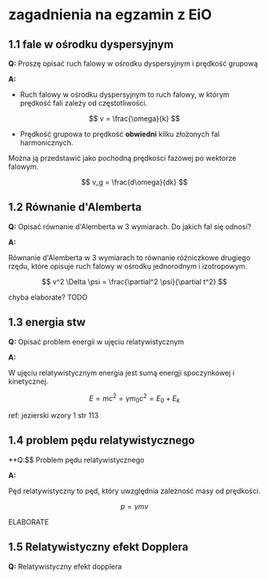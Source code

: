 # zagadnienia na egzamin z EiO

## 1.1 fale w ośrodku dyspersyjnym

**Q:** Proszę opisać ruch falowy w ośrodku dyspersyjnym i prędkość grupową

**A:**
- Ruch falowy w ośrodku dyspersyjnym to ruch falowy, w którym prędkość fali zależy od częstotliwości.

$$
v = \frac{\omega}{k}
$$

- Prędkość grupowa to prędkość **obwiedni** kilku złożonych fal harmonicznych.

Można ją przedstawić jako pochodną prędkości fazowej po wektorze falowym.

$$
v_g = \frac{d\omega}{dk}
$$

## 1.2 Równanie d'Alemberta

**Q:** Opisać równanie d'Alemberta w 3 wymiarach. Do jakich fal się odnosi?

**A:**

Równanie d'Alemberta w 3 wymiarach to równanie różniczkowe drugiego rzędu, które opisuje ruch falowy w ośrodku jednorodnym i izotropowym.

$$
v^2 \Delta \psi = \frac{\partial^2 \psi}{\partial t^2}
$$

chyba elaborate? TODO

## 1.3 energia stw

**Q:** Opisać problem energii w ujęciu relatywistycznym

**A:**

W ujęciu relatywistycznym energia jest sumą energji spoczynkowej i kinetycznej.

$$
E = m c^2 = \gamma m_0 c^2 = E_0 + E_k
$$

ref: jezierski wzory 1 str 113

## 1.4 problem pędu relatywistycznego

**Q:$$ Problem pędu relatywistycznego

**A:**

Pęd relatywistyczny to pęd, który uwzględnia zależność masy od prędkości.

$$
p = \gamma m v
$$

ELABORATE

## 1.5 Relatywistyczny efekt Dopplera

**Q:** Relatywistyczny efekt dopplera



